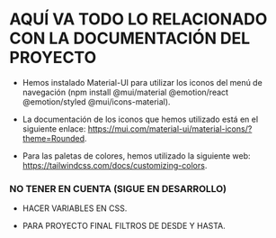 # AQUÍ VA TODO LO RELACIONADO CON LA DOCUMENTACIÓN DEL PROYECTO

- Hemos instalado Material-UI para utilizar los iconos del menú de navegación (npm install @mui/material @emotion/react @emotion/styled @mui/icons-material).

- La documentación de los iconos que hemos utilizado está en el siguiente enlace: https://mui.com/material-ui/material-icons/?theme=Rounded.

- Para las paletas de colores, hemos utilizado la siguiente web: https://tailwindcss.com/docs/customizing-colors.

### NO TENER EN CUENTA (SIGUE EN DESARROLLO)

- HACER VARIABLES EN CSS.

- PARA PROYECTO FINAL FILTROS DE DESDE Y HASTA.